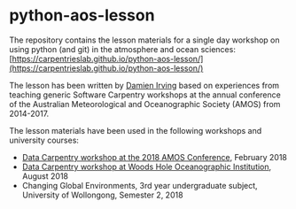# python-aos-lesson

The repository contains the lesson materials for a single day workshop
on using python (and git) in the atmosphere and ocean sciences:  
[https://carpentrieslab.github.io/python-aos-lesson/](https://carpentrieslab.github.io/python-aos-lesson/)

The lesson has been written by [Damien Irving](https://twitter.com/DrClimate) based on experiences
from teaching generic Software Carpentry workshops at the annual conference of the
Australian Meteorological and Oceanographic Society (AMOS) from 2014-2017.

The lesson materials have been used in the following workshops and university courses:  
* [Data Carpentry workshop at the 2018 AMOS Conference](https://damienirving.github.io/2018-02-04-amos-icshmo/), February 2018
* [Data Carpentry workshop at Woods Hole Oceanographic Institution](https://damienirving.github.io/2018-08-15-whoi/), August 2018
* Changing Global Environments, 3rd year undergraduate subject, University of Wollongong, Semester 2, 2018
